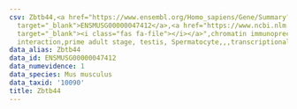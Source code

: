 ```yaml
---
csv: Zbtb44,<a href="https://www.ensembl.org/Homo_sapiens/Gene/Summary?db=core;g=ENSMUSG00000047412"
  target="_blank">ENSMUSG00000047412</a>,<a href="https://www.ncbi.nlm.nih.gov/pubmed/25450459"
  target="_blank"><i class="fas fa-file"></i></a>",chromatin immunoprecipitation assay,direct
  interaction,prime adult stage, testis, Spermatocyte,,,transcriptional regulation,
data_alias: Zbtb44
data_id: ENSMUSG00000047412
data_numevidence: 1
data_species: Mus musculus
data_taxid: '10090'
title: Zbtb44
---
```

